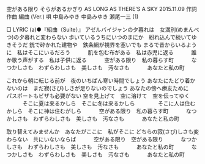 空がある限り
そらがあるかぎり
AS LONG AS THERE’S A SKY
2015.11.09
作詞  作曲  編曲 (Ver.)   唄
中島みゆき   中島みゆき   瀬尾一三 (1)
 
□ LYRIC (a)●『組曲（Suite）』
アゼルバイジャンの夕暮れは　女満別(めまんべつ)の夕暮れと変わらない
歩いているうちにいつのまにか　紛れ込んで続いてゆきそうだ
銃で砕かれた建物や　鉄条網が視界を塞いでも
まるで昔からいるように　私はそこにいるだろう
　　　肌を包む布がある　私は赤児に返る
　　　誰か歌う声がする　私は子供に返る
　　　空がある限り　私の暮らす町
　　　なつかしさも　わずらわしさも　美しさも　汚なさも
　　　あなたと私の町

これから朝に転じる前が　夜のいちぱん寒い時間でしょう
あなたにたどり着かないのは　まだ寂(さび)しさが足りないのでしょう
あなたの傍へ療友ために　パスポートもビザも必要がない
空を見上げて　空に溶けて　空を伝ってゆく
　　　そこに夏は来るかしら　そこに冬は来るかしら　
　　　そこに人は住むかしら　そこに神は住むがしら
　　　空がある限り　私の暮らす町
　　　なつかしさも　わずらわしさも　美しさも　汚なさも
　　　あなたと私の町

取り替えてみませんか　あなたがここに　私がそこに
どちらの寂(さび)しさも変わらない　共にいないならば
　　　空がある限り　空がある限り
　　　なつかしさも　わずらわしさも　美しさも　汚なさも
　　　あなたと私の町
　　　なつかしさも　わずらわしさも　美しさも　汚なさも
　　　あなたと私の町